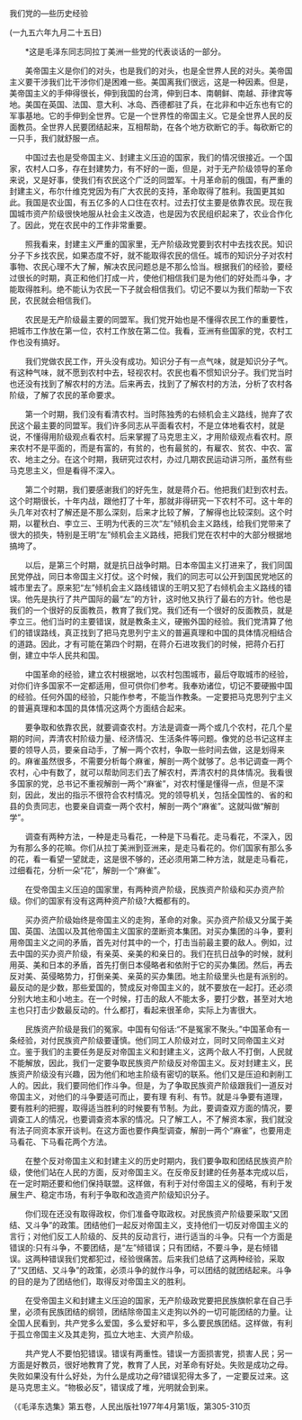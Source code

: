 我们党的—些历史经验

(一九五六年九月二十五日)



　　*这是毛泽东同志同拉丁美洲一些党的代表谈话的一部分。 



　　美帝国主义是你们的对头，也是我们的对头，也是全世界人民的对头。美帝国主义要干涉我们比干涉你们是困难一些。美国离我们很远，这是一种因素。但是，美帝国主义的手伸得很长，伸到我国的台湾，伸到日本、南朝鲜、南越、菲律宾等地。美国在英国、法国、意大利、冰岛、西德都驻了兵，在北非和中近东也有它的军事基地。它的手伸到全世界。它是一个世界性的帝国主义。它是全世界人民的反面教员。全世界人民要团结起来，互相帮助，在各个地方砍断它的手。每砍断它的一只手，我们就舒服一点。 



　　中国过去也是受帝国主义、封建主义压迫的国家，我们的情况很接近。一个国家，农村人口多，存在封建势力，有不好的一面，但是，对于无产阶级领导的革命来说，又是好事，使我们有农民这个广泛的同盟军。十月革命前的俄国，有严重的封建主义，布尔什维克党因为有广大农民的支持，革命取得了胜利。我国更其如此。我国是农业国，有五亿多的人口住在农村。过去打仗主要是依靠农民。现在我国城市资产阶级很快地服从社会主义改造，也是因为农民组织起来了，农业合作化了。因此，党在农民中的工作非常重要。 



　　照我看来，封建主义严重的国家里，无产阶级政党要到农村中去找农民。知识分子下乡找农民，如果态度不好，就不能取得农民的信任。城市的知识分子对农村事物、农民心理不大了解，解决农民问题总是不那么恰当。根据我们的经验，要经过很长的时期，真正和他们打成一片，使他们相信我们是为他们的好处而斗争，才能取得胜利。绝不能认为农民一下子就会相信我们。切记不要以为我们帮助一下农民，农民就会相信我们。 



　　农民是无产阶级最主要的同盟军。我们党开始也是不懂得农民工作的重要性，把城市工作放在第一位，农村工作放在第二位。我看，亚洲有些国家的党，农村工作也没有搞好。 



　　我们党做农民工作，开头没有成功。知识分子有一点气味，就是知识分子气。有这种气味，就不愿到农村中去，轻视农村。农民也看不惯知识分子。我们党当时也还没有找到了解农村的方法。后来再去，找到了了解农村的方法，分析了农村各阶级，了解了农民的革命要求。 



　　第一个时期，我们没有看清农村。当时陈独秀的右倾机会主义路线，抛弃了农民这个最主要的同盟军。我们许多同志从平面看农村，不是立体地看农村，就是说，不懂得用阶级观点看农村。后来掌握了马克思主义，才用阶级观点看农村。原来农村不是平面的，而是有富的，有贫的，也有最贫的，有雇农、贫农、中农、富农、地主之分。在这个时期，我研究过农村，办过几期农民运动讲习所，虽然有些马克思主义，但是看得不深入。 



　　第二个时期，我们要感谢我们的好先生，就是蒋介石。他把我们赶到农村去。这个时期很长，十年内战，跟他打了十年，那就非得研究一下农村不可。这十年的头几年对农村了解还是不那么深刻，后来才比较了解，了解得也比较深刻。这个时期，以瞿秋白、李立三、王明为代表的三次“左”倾机会主义路线，给我们党带来了很大的损失，特别是王明“左”倾机会主义路线，把我们党在农村中的大部分根据地搞垮了。 



　　以后，是第三个时期，就是抗日战争时期。日本帝国主义打进来了，我们同国民党停战，同日本帝国主义打仗。这个时候，我们的同志可以公开到国民党地区的城市里去了。原来犯“左”倾机会主义路线错误的王明又犯了右倾机会主义路线的错误。他先是执行了共产国际的最“左”的方针，这时他又执行了最右的方针。他也是我们的一个很好的反面教员，教育了我们党。我们还有一个很好的反面教员，就是李立三。他们当时的主要错误，就是教条主义，硬搬外国的经验。我们党清算了他们的错误路线，真正找到了把马克思列宁主义的普遍真理和中国的具体情况相结合的道路。因此，才有可能在第四个时期，在蒋介石进攻我们的时候，把蒋介石打倒，建立中华人民共和国。 



　　中国革命的经验，建立农村根据地，以农村包围城市，最后夺取城市的经验，对你们许多国家不一定都适用，但可供你们参考。我奉劝诸位，切记不要硬搬中国的经验。任何外国的经验，只能作参考，不能当作教条。一定要把马克思列宁主义的普遍真理和本国的具体情况这两个方面结合起来。 



　　要争取和依靠农民，就要调查农村。方法是调查一两个或几个农村，花几个星期的时间，弄清农村阶级力量、经济情况、生活条件等问题。像党的总书记这样主要的领导人员，要亲自动手，了解一两个农村，争取一些时间去做，这是划得来的。麻雀虽然很多，不需要分析每个麻雀，解剖一两个就够了。总书记调查一两个农村，心中有数了，就可以帮助同志们去了解农村，弄清农村的具体情况。我看很多国家的党，总书记不重视解剖一两个“麻雀”，对农村懂是懂得一点，但是不深刻，因此，发出的指示不很符合农村情况。党的领导机关，包括全国性的、省的和县的负责同志，也要亲自调查一两个农村，解剖一两个“麻雀”。这就叫做“解剖学”。 



　　调查有两种方法，一种是走马看花，一种是下马看花。走马看花，不深入，因为有那么多的花嘛。你们从拉丁美洲到亚洲来，是走马看花的。你们国家有那么多的花，看一看望一望就走，这是很不够的，还必须用第二种方法，就是走马看花，过细看花，分析一朵“花”，解剖一个“麻雀”。 



　　在受帝国主义压迫的国家里，有两种资产阶级，民族资产阶级和买办资产阶级。你们的国家有没有这两种资产阶级?大概都有的。 



　　买办资产阶级始终是帝国主义的走狗，革命的对象。买办资产阶级又分属于美国、英国、法国以及其他帝国主义国家的垄断资本集团。对买办集团的斗争，要利用帝国主义之间的矛盾，首先对付其中的一个，打击当前最主要的敌人。例如，过去中国的买办资产阶级，有亲英、亲美的和亲日的。我们在抗日战争的时候，就利用英、美和日本的矛盾，首先打倒日本侵略者和依附于它的买办集团。然后，再去反对美、英侵略势力，打倒亲美、亲英的买办集团。地主阶级里头也是有派别的。最反动的是少数，那些爱国的，赞成反对帝国主义的，就不要放在一起打。还必须分别大地主和小地主。在一个时候，打击的敌人不能太多，要打少数，甚至对大地主也只打击少数最反动的。什么都打，看起来很革命，实际上为害很大。 



　　民族资产阶级是我们的冤家。中国有句俗话:“不是冤家不聚头。”中国革命有一条经验，对付民族资产阶级要谨慎。他们同工人阶级对立，同时又同帝国主义对立。鉴于我们的主要任务是反对帝国主义和封建主义，这两个敌人不打倒，人民就不能解放，因此，我们一定要争取民族资产阶级反对帝国主义。反对封建主义，民族资产阶级没有兴趣，因为他们和地主阶级有密切的联系。他们又是压迫和剥削工人的。因此，我们要同他们作斗争。但是，为了争取民族资产阶级跟我们一道反对帝国主义，对他们的斗争要适可而止，要有理 有利、有节。就是斗争要有道理，要有胜利的把握，取得适当胜利的时候要有节制。为此，要调查双方面的情况，要调查工人的情况，也要调查资本家的情况。只了解工人，不了解资本家，我们就没有法子同资本家开谈判。在这方面也要作典型调查，解剖一两个“麻雀”，也要用走马看花、下马看花两个方法。 



　　在整个反对帝国主义和封建主义的历史时期内，我们要争取和团结民族资产阶级，使他们站在人民的方面，反对帝国主义。在反帝反封建的任务基本完成以后，在一定时期还要和他们保持联盟。这样做，有利于对付帝国主义的侵略，有利于发展生产、稳定市场，有利于争取和改造资产阶级知识分子。 



　　你们现在还没有取得政权，你们准备夺取政权。对民族资产阶级要采取“又团结、又斗争”的政策。团结他们一起反对帝国主义，支持他们一切反对帝国主义的言行；对他们反工人阶级的、反共的反动言行，进行适当的斗争。只有一个方面是错误的:只有斗争，不要团结，是“左”倾错误；只有团结，不要斗争，是右倾错误。这两种错误我们党都犯过，经验很痛苦。后来我们总结了这两种经验，采取了“又团结、又斗争”的政策，必须斗争的就作斗争，可以团结的就团结起来。斗争的目的是为了团结他们，取得反对帝国主义的胜利。 



　　在受帝国主义和封建主义压迫的国家，无产阶级政党要把民族旗帜拿在自己手里，必须有民族团结的纲领，团结除帝国主义走狗以外的一切可能团结的力量。让全国人民看到，共产党多么爱国，多么爱好和平，多么要民族团结。这样做，有利于孤立帝国主义及其走狗，孤立大地主、大资产阶级。 



　　共产党人不要怕犯错误。错误有两重性。错误一方面损害党，损害人民；另一方面是好教员，很好地教育了党，教育了人民，对革命有好处。失败是成功之母。失败如果没有什么好处，为什么是成功之母?错误犯得太多了，一定要反过来。这是马克思主义。“物极必反”，错误成了堆，光明就会到来。 



（《毛泽东选集》第五卷，人民出版社1977年4月第1版，第305-310页 





 



　　 





